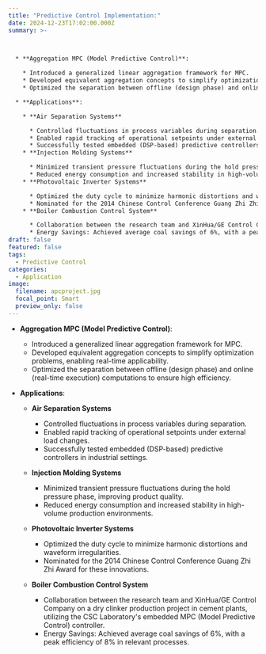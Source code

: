 ```yaml
---
title: "Predictive Control Implementation:"
date: 2024-12-23T17:02:00.000Z
summary: >-
  


  * **Aggregation MPC (Model Predictive Control)**:

    * Introduced a generalized linear aggregation framework for MPC.
    * Developed equivalent aggregation concepts to simplify optimization problems, enabling real-time applicability.
    * Optimized the separation between offline (design phase) and online (real-time execution) computations to ensure high efficiency.

  * **Applications**:

    * **Air Separation Systems**

      * Controlled fluctuations in process variables during separation.
      * Enabled rapid tracking of operational setpoints under external load changes.
      * Successfully tested embedded (DSP-based) predictive controllers in industrial settings.
    * **Injection Molding Systems**

      * Minimized transient pressure fluctuations during the hold pressure phase, improving product quality.
      * Reduced energy consumption and increased stability in high-volume production environments.
    * **Photovoltaic Inverter Systems**

      * Optimized the duty cycle to minimize harmonic distortions and waveform irregularities.
      * Nominated for the 2014 Chinese Control Conference Guang Zhi Zhi Award for these innovations.
    * **Boiler Combustion Control System**

      * Collaboration between the research team and XinHua/GE Control Company on a dry clinker production project in cement plants, utilizing the CSC Laboratory's embedded MPC (Model Predictive Control) controller.
      * Energy Savings: Achieved average coal savings of 6%, with a peak efficiency of 8% in relevant processes.
draft: false
featured: false
tags:
  - Predictive Control
categories:
  - Application
image:
  filename: apcproject.jpg
  focal_point: Smart
  preview_only: false
---
```

* **Aggregation MPC (Model Predictive Control)**:

  * Introduced a generalized linear aggregation framework for MPC.
  * Developed equivalent aggregation concepts to simplify optimization problems, enabling real-time applicability.
  * Optimized the separation between offline (design phase) and online (real-time execution) computations to ensure high efficiency.
* **Applications**:

  * **Air Separation Systems**

    * Controlled fluctuations in process variables during separation.
    * Enabled rapid tracking of operational setpoints under external load changes.
    * Successfully tested embedded (DSP-based) predictive controllers in industrial settings.
  * **Injection Molding Systems**



    * Minimized transient pressure fluctuations during the hold pressure phase, improving product quality.
    * Reduced energy consumption and increased stability in high-volume production environments.
  * **Photovoltaic Inverter Systems**



    * Optimized the duty cycle to minimize harmonic distortions and waveform irregularities.
    * Nominated for the 2014 Chinese Control Conference Guang Zhi Zhi Award for these innovations.
  * **Boiler Combustion Control System**

    *   Collaboration between the research team and XinHua/GE Control Company on a dry clinker production project in cement plants, utilizing the CSC Laboratory's embedded MPC (Model Predictive Control) controller.
    *  Energy Savings: Achieved average coal savings of 6%, with a peak efficiency of 8% in relevant processes.
